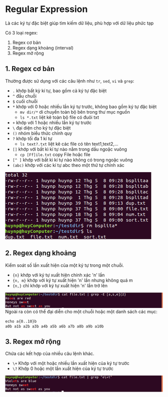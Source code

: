 # Regular Expression
Là các ký tự đặc biệt giúp tìm kiếm dữ liệu, phù hợp với dữ liệu phức tạp

Có 3 loại regex:
1. Regex cơ bản
2. Regex dạng khoảng (interval)
3. Regex mở rộng

## 1. Regex cơ bản
Thường được sử dụng với các câu lệnh như `tr`, `sed`, `vi` và `grep`:
- `.`     khớp bất kỳ kí tự, bao gồm cả ký tự đặc biệt
- `^`	    đầu chuỗi
- `$`	    cuối chuỗi
- `*`	    khớp với 0 hoặc nhiều lần ký tự trước, không bao gồm ký tự đặc biệt
  - `mv dir/*` di chuyển toàn bộ bên trong thư mục nguồn
  - `ls *.txt` liệt kê toàn bộ file có đuôi txt
- `+`	    khớp với 1 hoặc nhiều lần ký tự trước
- `\`	    đại diện cho ký tự đặc biệt
- `()`    nhóm biểu thức chính quy
- `?`	    khớp tối đa 1 kí tự
  - `ls text?.txt` liệt kê các file có tên text1,text2,...
- `[]`	  khớp với bất kì kí tự nào nằm trong dấu ngoặc vuông
  - `cp [Ff]ile.txt` copy File hoặc file 
- `[^ ]`  khớp với bất kì kí tự nào không có trong ngoặc vuông
- `(abc)`	khớp với các kí tự abc theo một thứ tự chính xác

![Alt](https://raw.githubusercontent.com/huynp1999/huynp/master/pic/wildcard1.png)
## 2. Regex dạng khoảng
Kiểm soát số lần xuất hiện của một ký tự trong một chuỗi.

- `{n}`	    khớp với ký tự xuất hiện chính xác 'n' lần
- `{n, m}`	khớp với ký tự xuất hiện 'n' lần nhưng không quá m
- `{n,}`	  chỉ khớp với ký tự xuất hiện 'n' lần trở lên

![Alt](https://raw.githubusercontent.com/huynp1999/huynp/master/pic/regex1.png)
Ngoài ra còn có thể đại diễn cho một chuỗi hoặc một danh sách các mục:
```
echo a{0..10}b
a0b a1b a2b a3b a4b a5b a6b a7b a8b a9b a10b
```
## 3. Regex mở rộng
Chứa các kết hợp của nhiều câu lệnh khác.

- `\+`	Khớp với một hoặc nhiều lần xuất hiện của ký tự trước
- `\?`	Khớp 0 hoặc một lần xuất hiện của ký tự trước

![Alt](https://raw.githubusercontent.com/huynp1999/huynp/master/pic/regex2.png)
